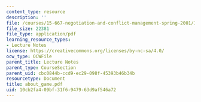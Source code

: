 ```yaml
---
content_type: resource
description: ''
file: /courses/15-667-negotiation-and-conflict-management-spring-2001/10cb2fa409bf31f6947963d9af546a72_about_game.pdf
file_size: 22381
file_type: application/pdf
learning_resource_types:
- Lecture Notes
license: https://creativecommons.org/licenses/by-nc-sa/4.0/
ocw_type: OCWFile
parent_title: Lecture Notes
parent_type: CourseSection
parent_uid: cbc0844b-ccd9-ec29-098f-45393b46b34b
resourcetype: Document
title: about_game.pdf
uid: 10cb2fa4-09bf-31f6-9479-63d9af546a72
---
```

